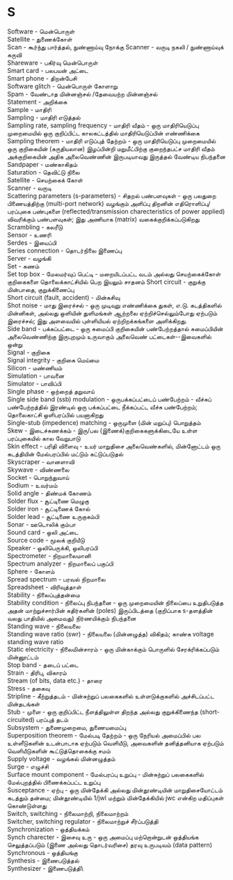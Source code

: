 # S
Software - மென்பொருள்\
Satellite - துணைக்கோள்\
Scan - கூர்ந்து பார்த்தல், நுண்ணாய்வு நோக்கு
Scanner - வருடி நகலி / நுண்ணாய்வுக் கருவி\
Shareware - பகிர்வு மென்பொருள்\
Smart card - பலபயன் அட்டை\
Smart phone - திறன்பேசி\
Software glitch -  மென்பொருள் கோளாறு\
Spam - வேண்டாத மின்னஞ்சல் /தேவையற்ற மின்னஞ்சல்\
Statement - அறிக்கை\
Sample - மாதிரி\
Sampling - மாதிரி எடுத்தல்\
Sampling rate, sampling frequency - மாதிரி வீதம் - ஒரு மாதிரியெடுப்பு முறைமையில் ஒரு குறிப்பிட்ட காலகட்டத்தில் மாதிரியெடுப்பின் எண்ணிக்கை\
Sampling theorem - மாதிரி எடுப்புத் தேற்றம் - ஒரு மாதிரியெடுப்பு முறைமையில் ஒரு குறிகையின் (கருதியலான) இழப்பின்றி மறுமீட்பிற்கு குறைந்தபட்ச மாதிரி வீதம் அக்குறிகையின் அதிக அலைவெண்ணின் இருபடியாவது இருத்தல் வேண்டிய நிபந்தனை\
Sandpaper - மண்காகிதம்\
Saturation - தெவிட்டு நிலை\
Satellite - செயற்கைக் கோள்\
Scanner - வருடி\
Scattering parameters (s-parameters) - சிதறல் பண்பளவுகள் - ஒரு பலதுறை பிணையத்திற்கு (multi-port network) வழங்கும் அளிப்பு திறனின் எதிரொளிப்பு/பரப்புகை பண்புகளை (reflected/transmission charecteristics of power applied) விவரிக்கும் பண்பளவுகள்; இது அணியாக (matrix) வகைக்குறிக்கப்படுகிறது\
Scrambling - கலரீடு\
Sensor - உணரி\
Serdes - இயைப்பி\
Series connection - தொடர்நிலை இணைப்பு\
Server - வழங்கி\
Set - கணம்\
Set top box - மேலமர்வுப் பெட்டி - மறையிடப்பட்ட வடம் அல்லது செயற்கைக்கோள் குறிகைகளை தொலைக்காட்சியில் பெற இயலும் சாதனம்
Short circuit - குறுக்கு மின்பாதை, குறுக்கிணைப்பு\
Short circuit (fault, accident) - மின்கசிவு\
Shot noise - மாது இரைச்சல் - ஒரு முடிவுறு எண்ணிக்கை துகள், எ.டு. கடத்திகளில் மின்னிகள், அல்லது ஒளியின் துளிமங்கள் ஆற்றலை ஏற்றிச்செல்லும்போது ஏற்படும் இரைச்சல்; இது அளவையில் புள்ளியியல் ஏற்றிறக்கங்களை அளிக்கிறது.\
Side band - பக்கப்பட்டை - ஒரு சுமைப்பி குறிகையின் பண்பேற்றத்தால் சுமைப்பியின் அலைவெண்ணிற்கு இருபுறமும் உருவாகும் அலைவெண் பட்டைகள்--இவைகளில் ஒன்று\
Signal - குறிகை\
Signal integrity - குறிகை மெய்மை\
Silicon - மண்ணியம்\
Simulation - பாவனை\
Simulator - பாவிப்பி\
Single phase - ஒற்றைத் தறுவாய்\
Single side band (ssb) modulation - ஒருபக்கப்பட்டைப் பண்பேற்றம் - வீச்சுப் பண்பேற்றத்தில் இரண்டில் ஒரு பக்கப்பட்டை நீக்கப்பட்ட வீச்சு பண்பேற்றம்; தொலைகாட்சி ஒளிபரப்பில் பயனாகிறது\
Single-stub (impedence) matching - ஒருமுளை (மின் மறுப்பு) பொறுத்தம்\
Skew - இடைச்சுணக்கம் - இரு/பல (இணைக்)குறிகைகளுக்கிடையே உள்ள பரப்புகையில் கால வேறுபாடு\
Skin effect - பரிதி விளைவு - உயர் மாறுதிசை அலைவெண்களில், மின்னோட்டம் ஒரு கடத்தியின் மேல்பரப்பில் மட்டும் கட்டுப்படுதல்\
Skyscraper - வானளாவி\
Skywave - விண்ணலை\
Socket - பொறுந்துவாய்\
Sodium - உவர்மம்\
Solid angle - திண்மக் கோணம்\
Solder flux - சூட்டிணை மெழுகு\
Solder iron - சூட்டிணைக் கோல்\
Solder lead - சூட்டிணை உருகுகம்பி\
Sonar - ஊடொலிக் கும்பா\
Sound card - ஒலி அட்டை\
Source code - மூலக் குறியீடு\
Speaker - ஒலிபெருக்கி, ஒலிபரப்பி\
Spectrometer - நிறமாலைமானி\
Spectrum analyzer - நிறமாலைப் பகுப்பி\
Sphere - கோளம்\
Spread spectrum - பரவல் நிறமாலை\
Spreadsheet - விரிவுத்தாள்\
Stability - நிலைப்புத்தன்மை\
Stability condition - நிலைப்பு நிபந்தனை - ஒரு முறைமையின் நிலைப்பை உறுதிபடுத்த அதன் மாற்றுச்சார்பின் கதிர்களின் (poles) இருப்பிடத்தை (குறிப்பாக s-தளத்தின் வலது பாதியில் அமைவது) நிர்ணயிக்கும் நிபந்தனை\
Standing wave - நிலையலை\
Standing wave ratio (swr) - நிலையலை (மின்னழுத்த) விகிதம்; காண்க voltage standing wave ratio\
Static electricity - நிலைமின்சாரம் - ஒரு மின்காக்கும் பொருளில் சேரக்ரிக்கப்படும் மின்னூட்டம்\
Stop band - தடைப் பட்டை\
Strain - திரிபு, விகாரம்\
Stream (of bits, data etc.) - தாரை\
Stress - தகைவு\
Stripline - கீற்றுத்தடம் - மின்சுற்றுப் பலகைகளில் உள்ளடுக்குகளில் அச்சிடப்பட்ட மின்தடங்கள்\
Stub - முளை - ஒரு குறிப்பிட்ட நீளத்திலுள்ள திறந்த அல்லது குறுக்கிணைந்த (short-circuited) பரப்புத் தடம்\
Subsystem - துணைமுறைமை, துணையமைப்பு\
Superposition theorem - மேல்படி தேற்றம் - ஒரு நேரியல் அமைப்பில் பல உள்ளீடுகளின் உடன்பாடாக ஏற்படும் வெளியீடு, அவைகளின் தனித்தனியாக ஏற்படும் வெளியீடுகளின் கூட்டுத்தொகைக்கு சமம்\
Supply voltage - வழங்கல் மின்னழுத்தம்\
Surge - எழுச்சி\
Surface mount component - மேல்பரப்பு உறுப்பு - மின்சுற்றுப் பலகைகளில் மேல்புறத்தில் பிணைக்கப்பட்ட உறுப்பு\
Susceptance - ஏற்பு - ஒரு மின்தேக்கி அல்லது மின்தூண்டியின் மாறுதிசையோட்டம் கடத்தும் தன்மை; மின்தூண்டியில் 1/jwl மற்றும் மின்தேக்கியில் jwc என்கிற மதிப்புகள் கொண்டுள்ளது\
Switch, switching - நிலைமாற்றி, நிலைமாற்றம்\
Switcher, switching regulator - நிலைமாற்றுச் சீர்ப்படுத்தி\
Synchronization - ஒத்தியக்கம்\
Synch charecter - இசைவு உரு - ஒரு அமைப்பு மற்றொன்றுடன் ஒத்தியங்க செலுத்தப்படும் (இணை அல்லது தொடர்வரிசை) தரவு உருபடிவம் (data pattern)\
Synchronous - ஒத்தியங்கு\
Synthesis - இணைபடுத்தல்\
Synthesizer - இணைபடுத்தி\ 